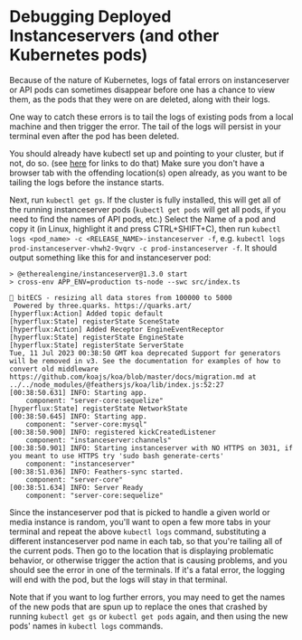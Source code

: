 # Debugging Deployed Instanceservers (and other Kubernetes pods)

Because of the nature of Kubernetes, logs of fatal errors on instanceserver or API pods can sometimes disappear
before one has a chance to view them, as the pods that they were on are deleted, along with their logs.

One way to catch these errors is to tail the logs of existing pods from a local machine and then trigger the error.
The tail of the logs will persist in your terminal even after the pod has been deleted.

You should already have kubectl set up and pointing to your cluster, but if not, do so. 
(see [here](../2_devops_deployment/5_managing_remote_kubernetes.md) for links to do that)
Make sure you don't have a browser tab with the offending location(s) open already, as you want to be tailing
the logs before the instance starts.

Next, run `kubectl get gs`. If the cluster is fully installed, this will get all of the running instanceserver
pods (`kubectl get pods` will get all pods, if you need to find the names of API pods, etc.) 
Select the Name of a pod and copy it (in Linux, highlight it and press CTRL+SHIFT+C), then run 
`kubectl logs <pod_name> -c <RELEASE_NAME>-instanceserver -f`,
e.g. `kubectl logs prod-instanceserver-vhwh2-9vqrv -c prod-instanceserver -f`. It should output something like this for
and instanceserver pod:

```
> @etherealengine/instanceserver@1.3.0 start
> cross-env APP_ENV=production ts-node --swc src/index.ts

👾 bitECS - resizing all data stores from 100000 to 5000
 Powered by three.quarks. https://quarks.art/
[hyperflux:Action] Added topic default
[hyperflux:State] registerState SceneState
[hyperflux:Action] Added Receptor EngineEventReceptor
[hyperflux:State] registerState EngineState
[hyperflux:State] registerState ServerState
Tue, 11 Jul 2023 00:38:50 GMT koa deprecated Support for generators will be removed in v3. See the documentation for examples of how to convert old middleware https://github.com/koajs/koa/blob/master/docs/migration.md at ../../node_modules/@feathersjs/koa/lib/index.js:52:27
[00:38:50.631] INFO: Starting app.
    component: "server-core:sequelize"
[hyperflux:State] registerState NetworkState
[00:38:50.645] INFO: Starting app.
    component: "server-core:mysql"
[00:38:50.900] INFO: registered kickCreatedListener
    component: "instanceserver:channels"
[00:38:50.901] INFO: Starting instanceserver with NO HTTPS on 3031, if you meant to use HTTPS try 'sudo bash generate-certs'
    component: "instanceserver"
[00:38:51.036] INFO: Feathers-sync started.
    component: "server-core"
[00:38:51.634] INFO: Server Ready
    component: "server-core:sequelize"

```

Since the instanceserver pod that is picked to handle a given world or media instance is random, you'll want to
open a few more tabs in your terminal and repeat the above `kubectl logs` command, substituting a different
instanceserver pod name in each tab, so that you're tailing all of the current pods. Then go to the location that is
displaying problematic behavior, or otherwise trigger the action that is causing problems, and you should see the error
in one of the terminals. If it's a fatal error, the logging will end with the pod, but the logs will stay in that terminal.

Note that if you want to log further errors, you may need to get the names of the new pods that are spun up to replace
the ones that crashed by running `kubectl get gs` or `kubectl get pods` again, and then using the new pods' names in
`kubectl logs` commands.
